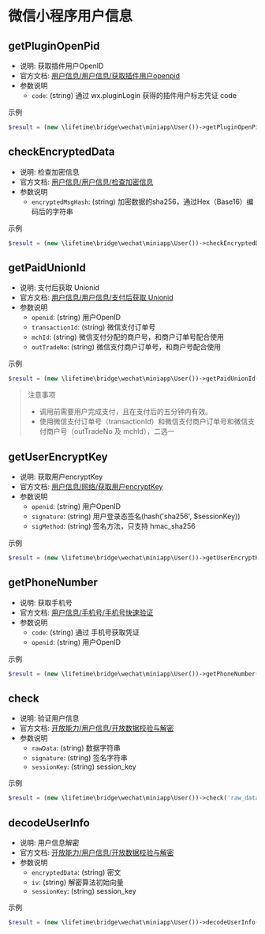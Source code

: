 # 微信小程序用户信息

## getPluginOpenPid
- 说明: 获取插件用户OpenID
- 官方文档: [用户信息/用户信息/获取插件用户openpid](https://developers.weixin.qq.com/miniprogram/dev/OpenApiDoc/user-info/basic-info/getPluginOpenPId.html)
- 参数说明
  + `code`: (string) 通过 wx.pluginLogin 获得的插件用户标志凭证 code

示例
~~~php
$result = (new \lifetime\bridge\wechat\miniapp\User())->getPluginOpenPid('code');
~~~

## checkEncryptedData
- 说明: 检查加密信息
- 官方文档: [用户信息/用户信息/检查加密信息](https://developers.weixin.qq.com/miniprogram/dev/OpenApiDoc/user-info/basic-info/checkEncryptedData.html)
- 参数说明
  + `encryptedMsgHash`: (string) 加密数据的sha256，通过Hex（Base16）编码后的字符串

示例
~~~php
$result = (new \lifetime\bridge\wechat\miniapp\User())->checkEncryptedData('657edd868c9715a9bebe42b833269a557a48498785397a796f1568c29a200b2c');
~~~

## getPaidUnionId
- 说明: 支付后获取 Unionid
- 官方文档: [用户信息/用户信息/支付后获取 Unionid](https://developers.weixin.qq.com/miniprogram/dev/OpenApiDoc/user-info/basic-info/getPaidUnionid.html)
- 参数说明
  + `openid`: (string) 用户OpenID
  + `transactionId`: (string) 微信支付订单号
  + `mchId`: (string) 微信支付分配的商户号，和商户订单号配合使用
  + `outTradeNo`: (string) 微信支付商户订单号，和商户号配合使用

示例
~~~php
$result = (new \lifetime\bridge\wechat\miniapp\User())->getPaidUnionId('openid');
~~~

> 注意事项  
> - 调用前需要用户完成支付，且在支付后的五分钟内有效。  
> - 使用微信支付订单号（transactionId）和微信支付商户订单号和微信支付商户号（outTradeNo 及 mchId），二选一

## getUserEncryptKey
- 说明: 获取用户encryptKey
- 官方文档: [用户信息/网络/获取用户encryptKey](https://developers.weixin.qq.com/miniprogram/dev/OpenApiDoc/user-info/internet/getUserEncryptKey.html)
- 参数说明
  + `openid`: (string) 用户OpenID
  + `signature`: (string) 用户登录态签名(hash('sha256', $sessionKey))
  + `sigMethod`: (string) 签名方法，只支持 hmac_sha256

示例
~~~php
$result = (new \lifetime\bridge\wechat\miniapp\User())->getUserEncryptKey('openid', 'signature');
~~~

## getPhoneNumber
- 说明: 获取手机号
- 官方文档: [用户信息/手机号/手机号快速验证](https://developers.weixin.qq.com/miniprogram/dev/OpenApiDoc/user-info/phone-number/getPhoneNumber.html)
- 参数说明
  + `code`: (string) 通过 手机号获取凭证
  + `openid`: (string) 用户OpenID

示例
~~~php
$result = (new \lifetime\bridge\wechat\miniapp\User())->getPhoneNumber('code');
~~~

## check
- 说明: 验证用户信息
- 官方文档: [开放能力/用户信息/开放数据校验与解密](https://developers.weixin.qq.com/miniprogram/dev/framework/open-ability/signature.html)
- 参数说明
  + `rawData`: (string) 数据字符串
  + `signature`: (string) 签名字符串
  + `sessionKey`: (string) session_key

示例
~~~php
$result = (new \lifetime\bridge\wechat\miniapp\User())->check('raw_data', 'signature', 'session_key');
~~~

## decodeUserInfo
- 说明: 用户信息解密
- 官方文档: [开放能力/用户信息/开放数据校验与解密](https://developers.weixin.qq.com/miniprogram/dev/framework/open-ability/signature.html)
- 参数说明
  + `encryptedData`: (string) 密文
  + `iv`: (string) 解密算法初始向量
  + `sessionKey`: (string) session_key

示例
~~~php
$result = (new \lifetime\bridge\wechat\miniapp\User())->decodeUserInfo('encrypted_data', 'iv', 'session_key');
~~~

